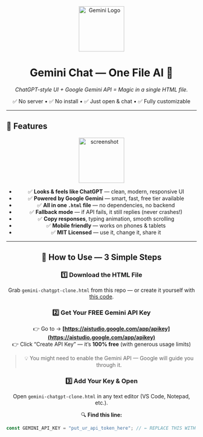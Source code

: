 <div align="center">
  <img src="https://upload.wikimedia.org/wikipedia/commons/8/8a/Google_Gemini_logo.svg" width="120" alt="Gemini Logo"/>
  <h1>Gemini Chat — One File AI 💬</h1>
  <p><em>ChatGPT-style UI + Google Gemini API = Magic in a single HTML file.</em></p>
  <p>✅ No server • ✅ No install • ✅ Just open & chat • ✅ Fully customizable</p>
</div>

---


## 🌟 Features

<div align="center">
  <img src="https://cdn.discordapp.com/attachments/1353861222898077878/1418013887453991052/image.png?ex=68cc93d8&is=68cb4258&hm=8c8987879eb808e36ab5d1a907624fb891e797b2c3b864627502696e25486e5b&" width="120" alt="screenshot"/>

- ✅ **Looks & feels like ChatGPT** — clean, modern, responsive UI
- ✅ **Powered by Google Gemini** — smart, fast, free tier available
- ✅ **All in one `.html` file** — no dependencies, no backend
- ✅ **Fallback mode** — if API fails, it still replies (never crashes!)
- ✅ **Copy responses**, typing animation, smooth scrolling
- ✅ **Mobile friendly** — works on phones & tablets
- ✅ **MIT Licensed** — use it, change it, share it

---

## 🚀 How to Use — 3 Simple Steps

### 1️⃣ Download the HTML File

Grab `gemini-chatgpt-clone.html` from this repo — or create it yourself with [this code](#-full-html-code-below).

### 2️⃣ Get Your FREE Gemini API Key

👉 Go to → **[https://aistudio.google.com/app/apikey](https://aistudio.google.com/app/apikey)**  
👉 Click “Create API Key” — it’s **100% free** (with generous usage limits)

> 💡 You might need to enable the Gemini API — Google will guide you through it.

### 3️⃣ Add Your Key & Open

Open `gemini-chatgpt-clone.html` in any text editor (VS Code, Notepad, etc.).

🔍 **Find this line:**

```js
const GEMINI_API_KEY = "put_ur_api_token_here"; // ← REPLACE THIS WITH YOUR KEY
